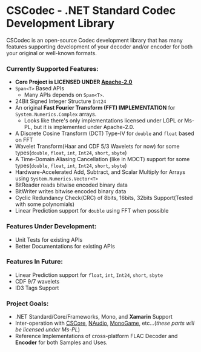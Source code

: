 # CSCodec - .NET Standard Codec Development Library #
CSCodec is an open-source Codec development library that has many features supporting development of your decoder and/or encoder for both your original or well-known formats.

### Currently Supported Features: ###
- **Core Project is LICENSED UNDER __[Apache-2.0](https://github.com/MineCake147E/CSCodec/blob/master/LICENSE.md)__**
- `Span<T>` Based APIs
  - Many APIs depends on `Span<T>`.
- 24Bit Signed Integer Structure `Int24`
- An original **Fast Fourier Transform (FFT) IMPLEMENTATION** for `System.Numerics.Complex` arrays.
  - Looks like there's only implementations licensed under LGPL or Ms-PL, but it is implemented under Apache-2.0.
- A Discrete Cosine Transform (DCT) Type-IV for `double` and `float` based on FFT
- Wavelet Transform(Haar and CDF 5/3 Wavelets for now) for some types(`double`, `float`, `int`, `Int24`, `short`, `sbyte`)
- A Time-Domain Aliasing Cancellation (like in MDCT) support for some types(`double`, `float`, `int`, `Int24`, `short`, `sbyte`)
- Hardware-Accelerated Add, Subtract, and Scalar Multiply for Arrays using `System.Numerics.Vector<T>`
- BitReader reads bitwise encoded binary data
- BitWriter writes bitwise encoded binary data
- Cyclic Redundancy Check(CRC) of 8bits, 16bits, 32bits Support(Tested with some polynomials)
- Linear Prediction support for `double` using FFT when possible

### Features Under Development: ###
- Unit Tests for existing APIs
- Better Documentations for existing APIs

### Features In Future: ###
- Linear Prediction support for `float`, `int`, `Int24`, `short`, `sbyte`
- CDF 9/7 wavelets
- ID3 Tags Support

### Project Goals: ###
- .NET Standard/Core/Frameworks, Mono, and **Xamarin** Support
- Inter-operation with [CSCore](https://github.com/filoe/cscore), [NAudio](https://github.com/naudio/NAudio), [MonoGame](https://github.com/MonoGame/MonoGame), etc...(*these parts will be licensed under Ms-PL*)
- Reference Implementations of cross-platform FLAC Decoder and **Encoder** for both Samples and Uses.
